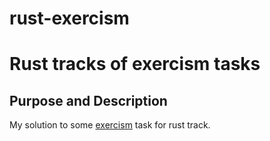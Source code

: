 # rust-exercism

# Rust tracks of exercism tasks

## Purpose and Description

My solution to some [exercism](http://exercism.io) task for rust track.

